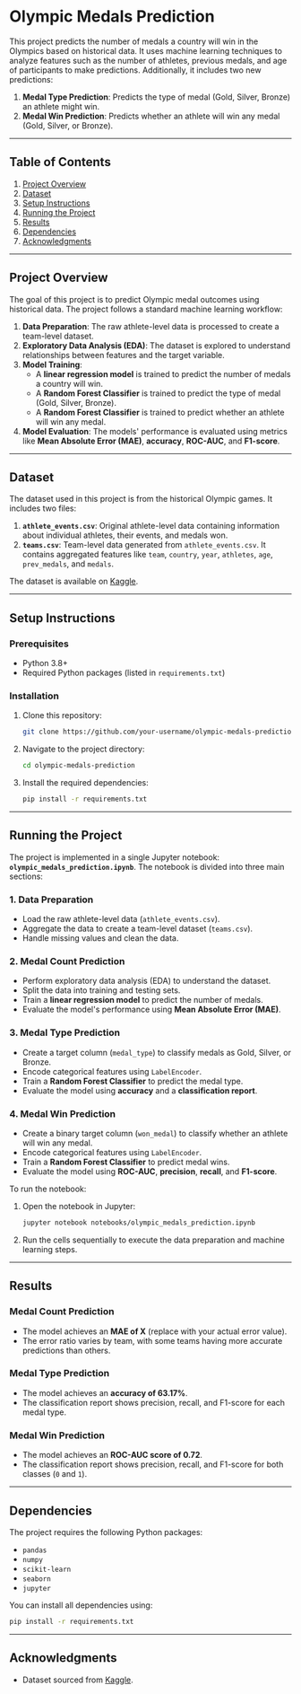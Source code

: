 # Olympic Medals Prediction

This project predicts the number of medals a country will win in the Olympics based on historical data. It uses machine learning techniques to analyze features such as the number of athletes, previous medals, and age of participants to make predictions. Additionally, it includes two new predictions:
1. **Medal Type Prediction**: Predicts the type of medal (Gold, Silver, Bronze) an athlete might win.
2. **Medal Win Prediction**: Predicts whether an athlete will win any medal (Gold, Silver, or Bronze).

---

## Table of Contents
1. [Project Overview](#project-overview)
2. [Dataset](#dataset)
3. [Setup Instructions](#setup-instructions)
4. [Running the Project](#running-the-project)
5. [Results](#results)
6. [Dependencies](#dependencies)
7. [Acknowledgments](#acknowledgments)

---

## Project Overview

The goal of this project is to predict Olympic medal outcomes using historical data. The project follows a standard machine learning workflow:

1. **Data Preparation**: The raw athlete-level data is processed to create a team-level dataset.
2. **Exploratory Data Analysis (EDA)**: The dataset is explored to understand relationships between features and the target variable.
3. **Model Training**:
   - A **linear regression model** is trained to predict the number of medals a country will win.
   - A **Random Forest Classifier** is trained to predict the type of medal (Gold, Silver, Bronze).
   - A **Random Forest Classifier** is trained to predict whether an athlete will win any medal.
4. **Model Evaluation**: The models' performance is evaluated using metrics like **Mean Absolute Error (MAE)**, **accuracy**, **ROC-AUC**, and **F1-score**.

---

## Dataset

The dataset used in this project is from the historical Olympic games. It includes two files:
1. **`athlete_events.csv`**: Original athlete-level data containing information about individual athletes, their events, and medals won.
2. **`teams.csv`**: Team-level data generated from `athlete_events.csv`. It contains aggregated features like `team`, `country`, `year`, `athletes`, `age`, `prev_medals`, and `medals`.

The dataset is available on [Kaggle](https://www.kaggle.com/heesoo37/120-years-of-olympic-history-athletes-and-results).

---

## Setup Instructions

### Prerequisites
- Python 3.8+
- Required Python packages (listed in `requirements.txt`)

### Installation
1. Clone this repository:
   ```bash
   git clone https://github.com/your-username/olympic-medals-prediction.git
   ```
2. Navigate to the project directory:
   ```bash
   cd olympic-medals-prediction
   ```
3. Install the required dependencies:
   ```bash
   pip install -r requirements.txt
   ```

---

## Running the Project

The project is implemented in a single Jupyter notebook: **`olympic_medals_prediction.ipynb`**. The notebook is divided into three main sections:

### 1. **Data Preparation**
- Load the raw athlete-level data (`athlete_events.csv`).
- Aggregate the data to create a team-level dataset (`teams.csv`).
- Handle missing values and clean the data.

### 2. **Medal Count Prediction**
- Perform exploratory data analysis (EDA) to understand the dataset.
- Split the data into training and testing sets.
- Train a **linear regression model** to predict the number of medals.
- Evaluate the model's performance using **Mean Absolute Error (MAE)**.

### 3. **Medal Type Prediction**
- Create a target column (`medal_type`) to classify medals as Gold, Silver, or Bronze.
- Encode categorical features using `LabelEncoder`.
- Train a **Random Forest Classifier** to predict the medal type.
- Evaluate the model using **accuracy** and a **classification report**.

### 4. **Medal Win Prediction**
- Create a binary target column (`won_medal`) to classify whether an athlete will win any medal.
- Encode categorical features using `LabelEncoder`.
- Train a **Random Forest Classifier** to predict medal wins.
- Evaluate the model using **ROC-AUC**, **precision**, **recall**, and **F1-score**.

To run the notebook:
1. Open the notebook in Jupyter:
   ```bash
   jupyter notebook notebooks/olympic_medals_prediction.ipynb
   ```
2. Run the cells sequentially to execute the data preparation and machine learning steps.

---

## Results

### Medal Count Prediction
- The model achieves an **MAE of X** (replace with your actual error value).
- The error ratio varies by team, with some teams having more accurate predictions than others.

### Medal Type Prediction
- The model achieves an **accuracy of 63.17%**.
- The classification report shows precision, recall, and F1-score for each medal type.

### Medal Win Prediction
- The model achieves an **ROC-AUC score of 0.72**.
- The classification report shows precision, recall, and F1-score for both classes (`0` and `1`).

---

## Dependencies

The project requires the following Python packages:
- `pandas`
- `numpy`
- `scikit-learn`
- `seaborn`
- `jupyter`

You can install all dependencies using:
```bash
pip install -r requirements.txt
```

---

## Acknowledgments
- Dataset sourced from [Kaggle](https://www.kaggle.com/heesoo37/120-years-of-olympic-history-athletes-and-results).
